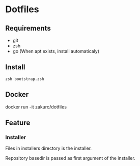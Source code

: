 # Dotfiles

## Requirements

- git
- zsh
- go (When apt exists, install automaticaly)

## Install

`zsh bootstrap.zsh`

## Docker

docker run -it zakuro/dotfiles

## Feature

### Installer

Files in installers directory is the installer.

Repository basedir is passed as first argument of the installer.
